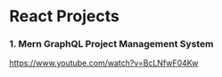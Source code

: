 # React Projects

### 1. Mern GraphQL Project Management System
https://www.youtube.com/watch?v=BcLNfwF04Kw
